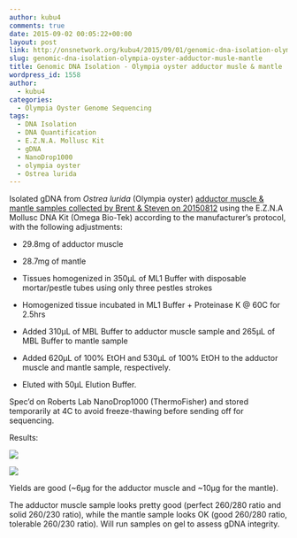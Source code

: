 ```yaml
---
author: kubu4
comments: true
date: 2015-09-02 00:05:22+00:00
layout: post
link: http://onsnetwork.org/kubu4/2015/09/01/genomic-dna-isolation-olympia-oyster-adductor-musle-mantle/
slug: genomic-dna-isolation-olympia-oyster-adductor-musle-mantle
title: Genomic DNA Isolation - Olympia oyster adductor musle & mantle
wordpress_id: 1558
author:
  - kubu4
categories:
  - Olympia Oyster Genome Sequencing
tags:
  - DNA Isolation
  - DNA Quantification
  - E.Z.N.A. Mollusc Kit
  - gDNA
  - NanoDrop1000
  - olympia oyster
  - Ostrea lurida
---
```


Isolated gDNA from _Ostrea lurida_ (Olympia oyster) [adductor muscle & mantle samples collected by Brent & Steven on 20150812](http://onsnetwork.org/halfshell/2015/08/12/another-day-another-species/) using the E.Z.N.A Mollusc DNA Kit (Omega Bio-Tek) according to the manufacturer’s protocol, with the following adjustments:




    
  * 29.8mg of adductor muscle

    
  * 28.7mg of mantle

    
  * Tissues homogenized in 350μL of ML1 Buffer with disposable mortar/pestle tubes using only three pestles strokes

    
  * Homogenized tissue incubated in ML1 Buffer + Proteinase K @ 60C for 2.5hrs

    
  * Added 310μL of MBL Buffer to adductor muscle sample and 265μL of MBL Buffer to mantle sample

    
  * Added 620μL of 100% EtOH and 530μL of 100% EtOH to the adductor muscle and mantle sample, respectively.

    
  * Eluted with 50μL Elution Buffer.



Spec’d on Roberts Lab NanoDrop1000 (ThermoFisher) and stored temporarily at 4C to avoid freeze-thawing before sending off for sequencing.



Results:



[![](http://eagle.fish.washington.edu/Arabidopsis/20150901_gDNA_oly_ODs.JPG)](http://eagle.fish.washington.edu/Arabidopsis/20150901_gDNA_oly_ODs.JPG)



[![](http://eagle.fish.washington.edu/Arabidopsis/20150901_gDNA_oly_plots.JPG)](http://eagle.fish.washington.edu/Arabidopsis/20150901_gDNA_oly_plots.JPG)



Yields are good (~6μg for the adductor muscle and ~10μg for the mantle).

The adductor muscle sample looks pretty good (perfect 260/280 ratio and solid 260/230 ratio), while the mantle sample looks OK (good 260/280 ratio, tolerable 260/230 ratio). Will run samples on gel to assess gDNA integrity.


